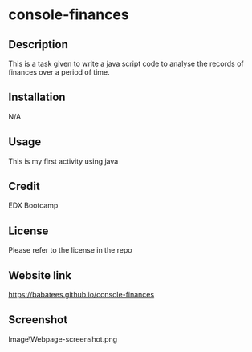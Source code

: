 # console-finances
## Description
This is a task given to write a java script code to analyse the records of finances over a period of time.

## Installation
N/A

## Usage
This is my first activity using java

## Credit
EDX Bootcamp

## License
Please refer to the license in the repo

## Website link
https://babatees.github.io/console-finances

## Screenshot
Image\Webpage-screenshot.png
